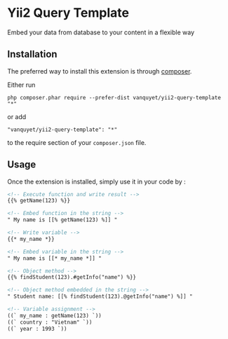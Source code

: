 Yii2 Query Template
===================
Embed your data from database to your content in a flexible way

Installation
------------

The preferred way to install this extension is through [composer](http://getcomposer.org/download/).

Either run

```
php composer.phar require --prefer-dist vanquyet/yii2-query-template "*"
```

or add

```
"vanquyet/yii2-query-template": "*"
```

to the require section of your `composer.json` file.


Usage
-----

Once the extension is installed, simply use it in your code by  :

```html
<!-- Execute function and write result -->
{{% getName(123) %}}

<!-- Embed function in the string -->
" My name is [[% getName(123) %]] "

<!-- Write variable -->
{{* my_name *}}

<!-- Embed variable in the string -->
" My name is [[* my_name *]] "

<!-- Object method -->
{{% findStudent(123).#getInfo("name") %}}

<!-- Object method embedded in the string -->
" Student name: [[% findStudent(123).@getInfo("name") %]] "

<!-- Variable assignment -->
((` my_name : getName(123) `))
((` country : "Vietnam" `))
((` year : 1993 `))
```